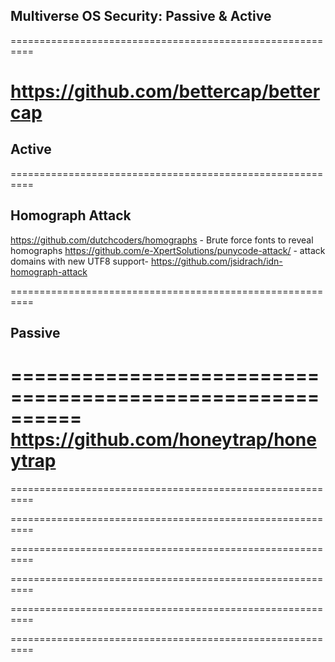 ##
##  Multiverse OS Security: Passive & Active
==========================================================

https://github.com/bettercap/bettercap
==========================================================
## Active
==========================================================
## Homograph Attack
https://github.com/dutchcoders/homographs - Brute force fonts to reveal homographs
https://github.com/e-XpertSolutions/punycode-attack/ - attack domains with new UTF8 support-
https://github.com/jsidrach/idn-homograph-attack


==========================================================
## Passive
==========================================================
https://github.com/honeytrap/honeytrap
==========================================================

==========================================================

==========================================================

==========================================================

==========================================================

==========================================================

==========================================================


